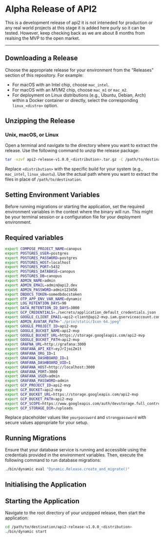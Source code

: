 # Alpha Release of API2 
This is a development release of api2 it is not inteneded for production or any real world projects at this stage it is added here purly so it can be tested. However, keep checking back as we are about 8 months from realsing the MVP to the open market. 

---
## Downloading a Release

Choose the appropriate release for your environment from the "Releases" section of this repository. For example:

- For macOS with an Intel chip, choose `mac_intel`.
- For macOS with an M1/M2 chip, choose `mac_m1` or `mac_m2`.
- For deployment on Linux distributions (e.g., Ubuntu, Debian, Arch) within a Docker container or directly, select the corresponding `linux_<distro>` option.

## Unzipping the Release

### Unix, macOS, or Linux

Open a terminal and navigate to the directory where you want to extract the release. Use the following command to unzip the release package:

```bash
tar -xzvf api2-release-v1.0.0_<distribution>.tar.gz -C /path/to/destination
```

Replace `<distribution>` with the specific build for your system (e.g., `mac_intel`, `linux_ubuntu`). Use the actual path where you want to extract the files in place of `/path/to/destination`.

## Setting Environment Variables

Before running migrations or starting the application, set the required environment variables in the context where the binary will run. This might be your terminal session or a configuration file for your deployment environment.

## Required variables
```bash
export COMPOSE_PROJECT_NAME=canopus
export POSTGRES_USER=postgres
export POSTGRES_PASSWORD=postgres
export POSTGRES_HOST=localhost
export POSTGRES_PORT=5432
export POSTGRES_DATABASE=canopus
export POSTGRES_DB=canopus
export ADMIN_NAME=admin
export ADMIN_EMAIL=admin@api2.dev
export ADMIN_PASSWORD=admin123456
export DBDOCS_TOKEN=somedbdocstoken
export OTP_APP_ENV_VAR_NAME=dynamic
export LOG_RETENTION_DAYS=90
export DATA_RETENTION_ID_DAYS=3000
export GCP_CREDENTIALS=./secrets/application_default_credentials.json
export GOOGLE_CLIENT_EMAIL=api2-client@api2-mvp.iam.gserviceaccount.com
export ADMIN_AVATAR_PATH="./priv/static/Icon 64.jpeg"
export GOOGLE_PROJECT_ID=api2-mvp
export GOOGLE_BUCKET_NAME=api2-mvp
export GOOGLE_BUCKET_URL=https://storage.googleapis.com/api2-mvp
export GOOGLE_BUCKET_PATH=api2-mvp
export GRAFNA_URL=http://grafana:3000
export GRAFANA_API_KEY=eyJrIjoiZm1t
export GRAFANA_ORG_ID=1
export GRAFANA_DASHBOARD_ID=1
export GRAFANA_DASHBOARD_UID=1
export GRAFANA_HOST=http://localhost:3000
export GRAFANA_PORT=3000
export GRAFANA_USER=admin
export GRAFANA_PASSWORD=admin
export GCP_PROJECT_ID=api2-mvp
export GCP_BUCKET=api2-mvp
export GCP_BUCKET_URL=https://storage.googleapis.com/api2-mvp
export GCP_BUCKET_PATH=api2-mvp
export GCP_SCOPE=https://www.googleapis.com/auth/devstorage.full_control
export GCP_STORAGE_DIR=/uploads
```

Replace placeholder values like `yourpassword` and `strongpassword` with secure values appropriate for your setup.

## Running Migrations

Ensure that your database service is running and accessible using the credentials provided in the environment variables. Then, execute the following command to run database migrations:

```bash
./bin/dynamic eval "Dynamic.Release.create_and_migrate()"
```

## Initialising the Application

## Starting the Application

Navigate to the root directory of your unzipped release, then start the application:

```bash
cd /path/to/destination/api2-release-v1.0.0_<distribution>
./bin/dynamic start
```
